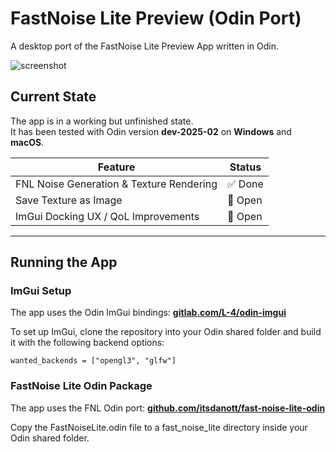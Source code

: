 # FastNoise Lite Preview (Odin Port)

A desktop port of the FastNoise Lite Preview App written in Odin.

![screenshot](https://github.com/user-attachments/assets/668e61ba-c6cd-48b7-8418-c2ec4004e196)

## Current State

The app is in a working but unfinished state.  
It has been tested with Odin version **dev-2025-02** on **Windows** and **macOS**.

| Feature                                     | Status    |
|---------------------------------------------|----------|
| FNL Noise Generation & Texture Rendering   | ✅ Done  |
| Save Texture as Image                      | 🔧 Open  |
| ImGui Docking UX / QoL Improvements        | 🔧 Open  |

---

## Running the App

### ImGui Setup

The app uses the Odin ImGui bindings: [**gitlab.com/L-4/odin-imgui**](https://gitlab.com/L-4/odin-imgui)  

To set up ImGui, clone the repository into your Odin shared folder and build it with the following backend options:

```
wanted_backends = ["opengl3", "glfw"]
```

### FastNoise Lite Odin Package

The app uses the FNL Odin port: [**github.com/itsdanott/fast-noise-lite-odin**](github.com/itsdanott/fast-noise-lite-odin)

Copy the FastNoiseLite.odin file to a fast_noise_lite directory inside your Odin shared folder.
